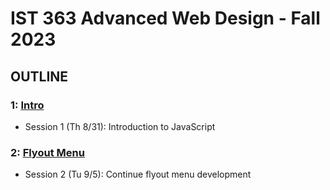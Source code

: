 # IST 363 Advanced Web Design - Fall 2023

## OUTLINE

### 1: [Intro](01_intro)
* Session 1 (Th 8/31): Introduction to JavaScript

### 2: [Flyout Menu](02_flyout_menu)
* Session 2 (Tu 9/5): Continue flyout menu development